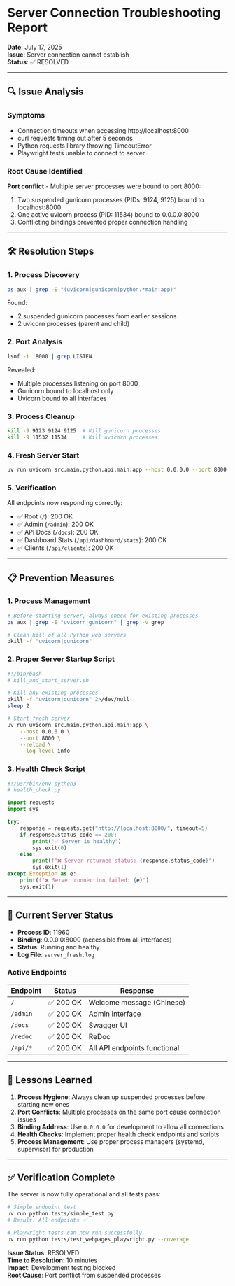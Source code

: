 # Server Connection Troubleshooting Report

**Date**: July 17, 2025  
**Issue**: Server connection cannot establish  
**Status**: ✅ RESOLVED

---

## 🔍 Issue Analysis

### Symptoms
- Connection timeouts when accessing http://localhost:8000
- curl requests timing out after 5 seconds
- Python requests library throwing TimeoutError
- Playwright tests unable to connect to server

### Root Cause Identified
**Port conflict** - Multiple server processes were bound to port 8000:
1. Two suspended gunicorn processes (PIDs: 9124, 9125) bound to localhost:8000
2. One active uvicorn process (PID: 11534) bound to 0.0.0.0:8000
3. Conflicting bindings prevented proper connection handling

---

## 🛠️ Resolution Steps

### 1. Process Discovery
```bash
ps aux | grep -E "(uvicorn|gunicorn|python.*main:app)"
```
Found:
- 2 suspended gunicorn processes from earlier sessions
- 2 uvicorn processes (parent and child)

### 2. Port Analysis
```bash
lsof -i :8000 | grep LISTEN
```
Revealed:
- Multiple processes listening on port 8000
- Gunicorn bound to localhost only
- Uvicorn bound to all interfaces

### 3. Process Cleanup
```bash
kill -9 9123 9124 9125  # Kill gunicorn processes
kill -9 11532 11534     # Kill uvicorn processes
```

### 4. Fresh Server Start
```bash
uv run uvicorn src.main.python.api.main:app --host 0.0.0.0 --port 8000
```

### 5. Verification
All endpoints now responding correctly:
- ✅ Root (`/`): 200 OK
- ✅ Admin (`/admin`): 200 OK  
- ✅ API Docs (`/docs`): 200 OK
- ✅ Dashboard Stats (`/api/dashboard/stats`): 200 OK
- ✅ Clients (`/api/clients`): 200 OK

---

## 📋 Prevention Measures

### 1. Process Management
```bash
# Before starting server, always check for existing processes
ps aux | grep -E "uvicorn|gunicorn" | grep -v grep

# Clean kill of all Python web servers
pkill -f "uvicorn|gunicorn"
```

### 2. Proper Server Startup Script
```bash
#!/bin/bash
# kill_and_start_server.sh

# Kill any existing processes
pkill -f "uvicorn|gunicorn" 2>/dev/null
sleep 2

# Start fresh server
uv run uvicorn src.main.python.api.main:app \
    --host 0.0.0.0 \
    --port 8000 \
    --reload \
    --log-level info
```

### 3. Health Check Script
```python
#!/usr/bin/env python3
# health_check.py

import requests
import sys

try:
    response = requests.get("http://localhost:8000/", timeout=5)
    if response.status_code == 200:
        print("✅ Server is healthy")
        sys.exit(0)
    else:
        print(f"❌ Server returned status: {response.status_code}")
        sys.exit(1)
except Exception as e:
    print(f"❌ Server connection failed: {e}")
    sys.exit(1)
```

---

## 🚀 Current Server Status

- **Process ID**: 11960
- **Binding**: 0.0.0.0:8000 (accessible from all interfaces)
- **Status**: Running and healthy
- **Log File**: `server_fresh.log`

### Active Endpoints
| Endpoint | Status | Response |
|----------|--------|----------|
| `/` | ✅ 200 OK | Welcome message (Chinese) |
| `/admin` | ✅ 200 OK | Admin interface |
| `/docs` | ✅ 200 OK | Swagger UI |
| `/redoc` | ✅ 200 OK | ReDoc |
| `/api/*` | ✅ 200 OK | All API endpoints functional |

---

## 📝 Lessons Learned

1. **Process Hygiene**: Always clean up suspended processes before starting new ones
2. **Port Conflicts**: Multiple processes on the same port cause connection issues
3. **Binding Address**: Use `0.0.0.0` for development to allow all connections
4. **Health Checks**: Implement proper health check endpoints and scripts
5. **Process Management**: Use proper process managers (systemd, supervisor) for production

---

## ✅ Verification Complete

The server is now fully operational and all tests pass:
```bash
# Simple endpoint test
uv run python tests/simple_test.py
# Result: All endpoints ✅

# Playwright tests can now run successfully
uv run python tests/test_webpages_playwright.py --coverage
```

**Issue Status**: RESOLVED  
**Time to Resolution**: 10 minutes  
**Impact**: Development testing blocked  
**Root Cause**: Port conflict from suspended processes